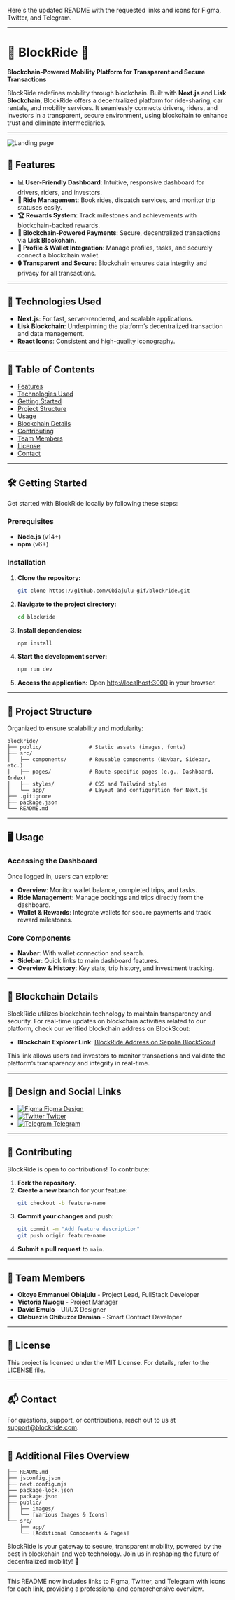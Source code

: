 Here's the updated README with the requested links and icons for Figma, Twitter, and Telegram.

---

# 🚗 **BlockRide** 🚗

**Blockchain-Powered Mobility Platform for Transparent and Secure Transactions**

BlockRide redefines mobility through blockchain. Built with **Next.js** and **Lisk Blockchain**, BlockRide offers a decentralized platform for ride-sharing, car rentals, and mobility services. It seamlessly connects drivers, riders, and investors in a transparent, secure environment, using blockchain to enhance trust and eliminate intermediaries.

---

![Landing page](/public/images/landingpage.png)

## 🌟 Features

- **📊 User-Friendly Dashboard**: Intuitive, responsive dashboard for drivers, riders, and investors.
- **🚗 Ride Management**: Book rides, dispatch services, and monitor trip statuses easily.
- **🏆 Rewards System**: Track milestones and achievements with blockchain-backed rewards.
- **💸 Blockchain-Powered Payments**: Secure, decentralized transactions via **Lisk Blockchain**.
- **👤 Profile & Wallet Integration**: Manage profiles, tasks, and securely connect a blockchain wallet.
- **🔒 Transparent and Secure**: Blockchain ensures data integrity and privacy for all transactions.

---

## 🚀 Technologies Used

- **Next.js**: For fast, server-rendered, and scalable applications.
- **Lisk Blockchain**: Underpinning the platform’s decentralized transaction and data management.
- **React Icons**: Consistent and high-quality iconography.

---

## 📖 Table of Contents

- [Features](#-features)
- [Technologies Used](#-technologies-used)
- [Getting Started](#-getting-started)
- [Project Structure](#-project-structure)
- [Usage](#-usage)
- [Blockchain Details](#-blockchain-details)
- [Contributing](#-contributing)
- [Team Members](#-team-members)
- [License](#-license)
- [Contact](#-contact)

---

## 🛠️ Getting Started

Get started with BlockRide locally by following these steps:

### Prerequisites

- **Node.js** (v14+)
- **npm** (v6+)

### Installation

1. **Clone the repository:**
   ```bash
   git clone https://github.com/Obiajulu-gif/blockride.git
   ```

2. **Navigate to the project directory:**
   ```bash
   cd blockride
   ```

3. **Install dependencies:**
   ```bash
   npm install
   ```

4. **Start the development server:**
   ```bash
   npm run dev
   ```

5. **Access the application:**
   Open [http://localhost:3000](http://localhost:3000) in your browser.

---

## 📁 Project Structure

Organized to ensure scalability and modularity:

```
blockride/
├── public/               # Static assets (images, fonts)
├── src/
│   ├── components/       # Reusable components (Navbar, Sidebar, etc.)
│   ├── pages/            # Route-specific pages (e.g., Dashboard, Index)
│   ├── styles/           # CSS and Tailwind styles
│   └── app/              # Layout and configuration for Next.js
├── .gitignore
├── package.json
└── README.md
```

---

## 🖥️ Usage

### Accessing the Dashboard

Once logged in, users can explore:

- **Overview**: Monitor wallet balance, completed trips, and tasks.
- **Ride Management**: Manage bookings and trips directly from the dashboard.
- **Wallet & Rewards**: Integrate wallets for secure payments and track reward milestones.

### Core Components

- **Navbar**: With wallet connection and search.
- **Sidebar**: Quick links to main dashboard features.
- **Overview & History**: Key stats, trip history, and investment tracking.

---

## 🔗 Blockchain Details

BlockRide utilizes blockchain technology to maintain transparency and security. For real-time updates on blockchain activities related to our platform, check our verified blockchain address on BlockScout:

- **Blockchain Explorer Link**: [BlockRide Address on Sepolia BlockScout](https://sepolia-blockscout.lisk.com/address/0x4d45f8158e252fd8e026cd594a4ec70dcd712562)

This link allows users and investors to monitor transactions and validate the platform’s transparency and integrity in real-time.

---

## 🔗 Design and Social Links

- [![Figma](https://img.icons8.com/color/24/figma--v1.png) Figma Design](https://www.figma.com/design/aaiOVmB7Vckls7jJCEhm7G/BLOCKRIDE-TEAM?node-id=0-1&node-type=canvas&t=Cmf9PMCqMLBvgDS8-0)  
- [![Twitter](https://img.icons8.com/color/24/twitter--v1.png) Twitter](https://x.com/BlockRide__1?t=gQMAlmOnQoeGgXShmJ6Wfw&s=09)
- [![Telegram](https://img.icons8.com/color/24/telegram-app.png) Telegram](https://t.me/BLOCKRIDE__1)

---

## 🤝 Contributing

BlockRide is open to contributions! To contribute:

1. **Fork the repository.**
2. **Create a new branch** for your feature:
   ```bash
   git checkout -b feature-name
   ```
3. **Commit your changes** and push:
   ```bash
   git commit -m "Add feature description"
   git push origin feature-name
   ```
4. **Submit a pull request** to `main`.

---

## 👥 Team Members

- **Okoye Emmanuel Obiajulu** - Project Lead, FullStack Developer
- **Victoria Nwogu** - Project Manager
- **David Emulo** - UI/UX Designer
- **Olebuezie Chibuzor Damian** - Smart Contract Developer

---

## 📜 License

This project is licensed under the MIT License. For details, refer to the [LICENSE](LICENSE) file.

---

## 📬 Contact

For questions, support, or contributions, reach out to us at [support@blockride.com](mailto:support@blockride.com).

---

## 🧩 Additional Files Overview

```
├── README.md
├── jsconfig.json
├── next.config.mjs
├── package-lock.json
├── package.json
├── public/
│   ├── images/
│   └── [Various Images & Icons]
└── src/
    ├── app/
    └── [Additional Components & Pages]
```

BlockRide is your gateway to secure, transparent mobility, powered by the best in blockchain and web technology. Join us in reshaping the future of decentralized mobility! 🚀

--- 

This README now includes links to Figma, Twitter, and Telegram with icons for each link, providing a professional and comprehensive overview.
